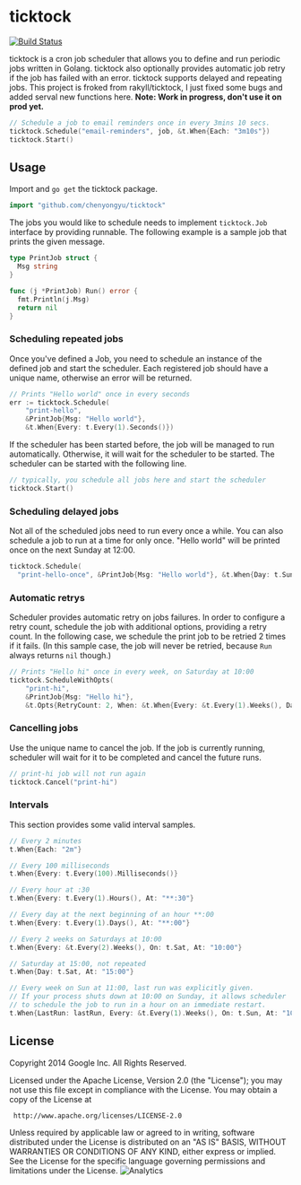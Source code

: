 # ticktock

[![Build Status](https://travis-ci.org/rakyll/ticktock.png?branch=master)](https://travis-ci.org/rakyll/ticktock)

ticktock is a cron job scheduler that allows you to define and run periodic jobs written in Golang. ticktock also optionally provides automatic job retry if the job has failed with an error. ticktock supports delayed and repeating jobs.
This project is froked from rakyll/ticktock, I just fixed some bugs and added serval new functions here.
**Note: Work in progress, don't use it on prod yet.**

~~~ go
// Schedule a job to email reminders once in every 3mins 10 secs.
ticktock.Schedule("email-reminders", job, &t.When{Each: "3m10s"})
ticktock.Start()
~~~

## Usage
Import and `go get` the ticktock package.

~~~ go
import "github.com/chenyongyu/ticktock"
~~~

The jobs you would like to schedule needs to implement `ticktock.Job` interface by providing runnable. The following example is a sample job that prints the given message.

~~~ go
type PrintJob struct {
  Msg string
}

func (j *PrintJob) Run() error {
  fmt.Println(j.Msg)
  return nil
}
~~~

### Scheduling repeated jobs

Once you've defined a Job, you need to schedule an instance of the defined job and start the scheduler. Each registered job should have a unique name, otherwise an error will be returned.

~~~ go
// Prints "Hello world" once in every seconds
err := ticktock.Schedule(
    "print-hello",
    &PrintJob{Msg: "Hello world"},
    &t.When{Every: t.Every(1).Seconds()})
~~~

If the scheduler has been started before, the job will be managed to run automatically. Otherwise, it will wait for the scheduler to be started. The scheduler can be started with the following line.

~~~ go
// typically, you schedule all jobs here and start the scheduler
ticktock.Start()
~~~

### Scheduling delayed jobs

Not all of the scheduled jobs need to run every once a while. You can also schedule a job to run at a time for only once. "Hello world" will be printed once on the next Sunday at 12:00.

~~~ go
ticktock.Schedule(
  "print-hello-once", &PrintJob{Msg: "Hello world"}, &t.When{Day: t.Sun, At: "12:00"})
~~~

### Automatic retrys

Scheduler provides automatic retry on jobs failures. In order to configure a retry count, schedule the job with additional options, providing a retry count. In the following case, we schedule the print job to be retried 2 times if it fails. (In this sample case, the job will never be retried, because `Run` always returns `nil` though.)

~~~ go
// Prints "Hello hi" once in every week, on Saturday at 10:00
ticktock.ScheduleWithOpts(
    "print-hi",
    &PrintJob{Msg: "Hello hi"},
    &t.Opts{RetryCount: 2, When: &t.When{Every: &t.Every(1).Weeks(), Day: t.Sat, At: "10:00"}})
~~~

### Cancelling jobs

Use the unique name to cancel the job. If the job is currently running, scheduler will wait for it to be completed and cancel the future runs.

~~~ go
// print-hi job will not run again
ticktock.Cancel("print-hi")
~~~

### Intervals

This section provides some valid interval samples.

~~~ go
// Every 2 minutes
t.When{Each: "2m"}

// Every 100 milliseconds
t.When{Every: t.Every(100).Milliseconds()}

// Every hour at :30
t.When{Every: t.Every(1).Hours(), At: "**:30"}

// Every day at the next beginning of an hour **:00
t.When{Every: t.Every(1).Days(), At: "**:00"}

// Every 2 weeks on Saturdays at 10:00
t.When{Every: &t.Every(2).Weeks(), On: t.Sat, At: "10:00"}

// Saturday at 15:00, not repeated
t.When{Day: t.Sat, At: "15:00"}

// Every week on Sun at 11:00, last run was explicitly given.
// If your process shuts down at 10:00 on Sunday, it allows scheduler
// to schedule the job to run in a hour on an immediate restart.
t.When{LastRun: lastRun, Every: &t.Every(1).Weeks(), On: t.Sun, At: "10:00"}
~~~

## License
Copyright 2014 Google Inc. All Rights Reserved.

Licensed under the Apache License, Version 2.0 (the "License");
you may not use this file except in compliance with the License.
You may obtain a copy of the License at

     http://www.apache.org/licenses/LICENSE-2.0

Unless required by applicable law or agreed to in writing, software
distributed under the License is distributed on an "AS IS" BASIS,
WITHOUT WARRANTIES OR CONDITIONS OF ANY KIND, either express or implied.
See the License for the specific language governing permissions and
limitations under the License. ![Analytics](https://ga-beacon.appspot.com/UA-46881978-1/ticktock?pixel)
